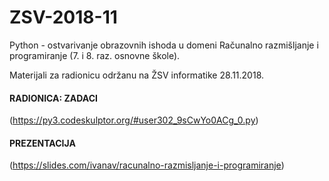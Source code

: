 # ZSV-2018-11
Python - ostvarivanje obrazovnih ishoda u domeni Računalno razmišljanje i programiranje (7. i 8. raz. osnovne škole).

Materijali za radionicu održanu na ŽSV informatike 28.11.2018.

#### RADIONICA: ZADACI
(https://py3.codeskulptor.org/#user302_9sCwYo0ACg_0.py)


#### PREZENTACIJA
(https://slides.com/ivanav/racunalno-razmisljanje-i-programiranje)
